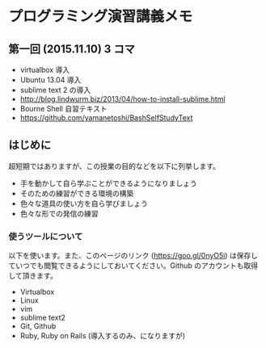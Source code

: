 # プログラミング演習講義メモ

## 第一回 (2015.11.10) 3 コマ

- virtualbox 導入
- Ubuntu 13.04 導入
- sublime text 2 の導入
 - http://blog.lindwurm.biz/2013/04/how-to-install-sublime.html
- Bourne Shell 自習テキスト
 - https://github.com/yamanetoshi/BashSelfStudyText

## はじめに

超短期ではありますが、この授業の目的などを以下に列挙します。

- 手を動かして自ら学ぶことができるようになりましょう
- そのための練習ができる環境の構築
- 色々な道具の使い方を自ら学びましょう
- 色々な形での発信の練習

### 使うツールについて

以下を使います。また、このページのリンク (https://goo.gl/0nyO5i) は保存していつでも閲覧できるようにしておいてください。Github のアカウントも取得して頂きます。

- Virtualbox
- Linux
- vim
- sublime text2
- Git, Github
- Ruby, Ruby on Rails (導入するのみ、になりますが)
